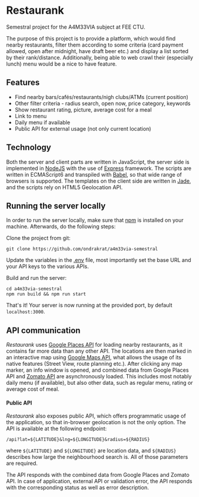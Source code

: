# Restaurank
Semestral project for the A4M33VIA subject at FEE CTU.

The purpose of this project is to provide a platform, which would find nearby restaurants, 
filter them according to some criteria (card payment allowed, open after midnight, 
have draft beer etc.) and display a list sorted by their rank/distance. Additionally, 
being able to web crawl their (especially lunch) menu would be a nice to have feature.

## Features
* Find nearby bars/cafés/restaurants/nigh clubs/ATMs (current position)
* Other filter criteria - radius search, open now, price category, keywords
* Show restaurant rating, picture, average cost for a meal
* Link to menu
* Daily menu if available
* Public API for external usage (not only current location)

## Technology
Both the server and client parts are written in JavaScript, the server side is implemented 
in [NodeJS](https://nodejs.org) with the use of [Express](https://expressjs.com/) framework. 
The scripts are written in ECMAScript6 and transpiled with [Babel](https://babeljs.io/), so 
that wide range of browsers is supported. The templates on the client side are written in 
[Jade](http://jade-lang.com/), and the scripts rely on HTML5 Geolocation API.

## Running the server locally
In order to run the server locally, make sure that [npm](https://www.npmjs.com/) is installed 
on your machine. Afterwards, do the following steps:

Clone the project from git:
```
git clone https://github.com/ondrakrat/a4m33via-semestral
```

Update the variables in the [.env](.env) file, most importantly set the base URL and your 
API keys to the various APIs.

Build and run the server:
```
cd a4m33via-semestral
npm run build && npm run start
```

That's it! Your server is now running at the provided port, by default `localhost:3000`.

## API communication
*Restaurank* uses [Google Places API](https://developers.google.com/places/) for loading nearby 
restaurants, as it contains far more data than any other API. The locations are then marked 
in an interactive map using [Google Maps API](https://developers.google.com/maps/), what 
allows the usage of its native features (Street View, route planning etc.). After clicking 
any map marker, an info window is opened, and combined data from Google Places API and 
[Zomato API](https://developers.zomato.com/api) are asynchronously loaded. This includes 
most notably daily menu (if available), but also other data, such as regular menu, rating 
or average cost of meal.

#### Public API
*Restaurank* also exposes public API, which offers programmatic usage of the application, 
so that in-browser geolocation is not the only option. The API is available at the following 
endpoint:
```
/api?lat=${LATITUDE}&lng=${LONGITUDE}&radius=${RADIUS}
```
where `${LATITUDE}` and `${LONGITUDE}` are location data, and `${RADIUS}` describes how 
large the neighbourhood search is. All of those parameters are required.

The API responds with the combined data from Google Places and Zomato API. In case of 
application, external API or validation error, the API responds with the corresponding 
status as well as error description.